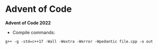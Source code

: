 # Advent of Code


**Advent of Code 2022**

- Compile commands:
```
g++ -g -std=c++17 -Wall -Wextra -Werror -Wpedantic file.cpp -o out
```
